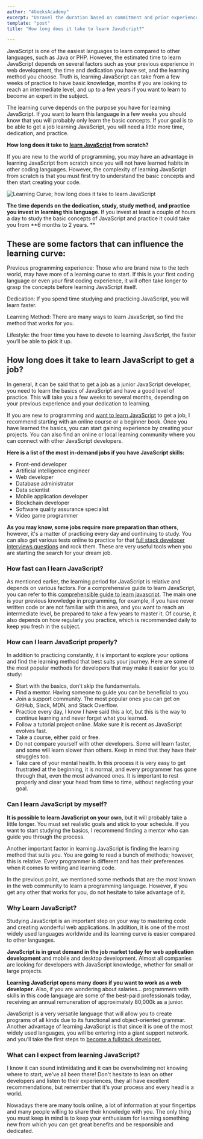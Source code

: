 ```yaml
---
author: "4GeeksAcademy"
excerpt: "Unravel the duration based on commitment and prior experience. Discover the Dynamic Path to Learning JavaScript."
template: "post"
title: "How long does it take to learn JavaScript?"

---
```

 
JavaScript is one of the easiest languages to learn compared to other languages, such as Java or PHP. However, the estimated time to learn JavaScript depends on several factors such as your previous experience in web development, the time and dedication you have set, and the learning method you choose. Truth is, learning JavaScript can take from a few weeks of practice to have basic knowledge, months if you are looking to reach an intermediate level, and up to a few years if you want to learn to become an expert in the subject. 
 
The learning curve depends on the purpose you have for learning JavaScript. If you want to learn this language in a few weeks you should know that you will probably only learn the basic concepts. If your goal is to be able to get a job learning JavaScript, you will need a little more time, dedication, and practice.
 
**How long does it take to [learn JavaScript](https://4geeksacademy.com/us/learn-javascript/learn-javascript) from scratch?**
 
If you are new to the world of programming, you may have an advantage in learning JavaScript from scratch since you will not have learned habits in other coding languages. However, the complexity of learning JavaScript from scratch is that you must first try to understand the basic concepts and then start creating your code.

 <img src="https://breathecode.herokuapp.com/v1/media/file/learning-curve-js-png" style="display: block; margin: 0 auto;" alt="Learning Curve;  how long does it take to learn JavaScript">
 
**The time depends on the dedication, study, study method, and practice you invest in learning this language**. If you invest at least a couple of hours a day to study the basic concepts of JavaScript and practice it could take you from **6 months to 2 years. **
 
## These are some factors that can influence the learning curve:
 
Previous programming experience: Those who are brand new to the tech world, may have more of a learning curve to start. If this is your first coding language or even your first coding experience, it will often take longer to grasp the concepts before learning JavaScript itself.
 
Dedication: If you spend time studying and practicing JavaScript, you will learn faster.
 
Learning Method: There are many ways to learn JavaScript, so find the method that works for you.
 
Lifestyle: the freer time you have to devote to learning JavaScript, the faster you’ll be able to pick it up. 
 
## How long does it take to learn JavaScript to get a job?
 
In general, it can be said that to get a job as a junior JavaScript developer, you need to learn the basics of JavaScript and have a good level of practice. This will take you a few weeks to several months, depending on your previous experience and your dedication to learning.
 
If you are new to programming and [want to learn JavaScript](https://4geeksacademy.com/us/learn-javascript/learn-javascript) to get a job, I recommend starting with an online course or a beginner book. Once you have learned the basics, you can start gaining experience by creating your projects. You can also find an online or local learning community where you can connect with other JavaScript developers.

**Here is a list of the most in-demand jobs if you have JavaScript skills:**
 
- Front-end developer
- Artificial intelligence engineer
- Web developer
- Database administrator
- Data scientist
- Mobile application developer
- Blockchain developer
- Software quality assurance specialist
- Video game programmer

 
**As you may know, some jobs require more preparation than others**, however, it's a matter of practicing every day and continuing to study. You can also get various tests online to practice for that [full stack developer interviews questions](https://4geeksacademy.com/us/full-stack-developer/full-stack-developer-interview-questions) and rock them. These are very useful tools when you are starting the search for your dream job.
 
### How fast can I learn JavaScript?
 
As mentioned earlier, the learning period for JavaScript is relative and depends on various factors. For a comprehensive guide to learn JavaScript, you can refer to this [comprehensible guide to learn javascript](https://4geeksacademy.com/us/learn-javascript/learn-javascript). The main one is your previous knowledge in programming, for example, if you have never written code or are not familiar with this area, and you want to reach an intermediate level, be prepared to take a few years to master it. Of course, it also depends on how regularly you practice, which is recommended daily to keep you fresh in the subject.
 
### How can I learn JavaScript properly?
 
In addition to practicing constantly, it is important to explore your options and find the learning method that best suits your journey. Here are some of the most popular methods for developers that may make it easier for you to study:
 
- Start with the basics, don't skip the fundamentals.
- Find a mentor. Having someone to guide you can be beneficial to you.
- Join a support community. The most popular ones you can get on GitHub, Slack, MDN, and Stack Overflow.
- Practice every day, I know I have said this a lot, but this is the way to continue learning and never forget what you learned.
- Follow a tutorial project online. Make sure it is recent as JavaScript evolves fast.
- Take a course, either paid or free.
- Do not compare yourself with other developers. Some will learn faster, and some will learn slower than others. Keep in mind that they have their struggles too.
- Take care of your mental health. In this process it is very easy to get frustrated at the beginning, it is normal, and every programmer has gone through that, even the most advanced ones. It is important to rest properly and clear your head from time to time, without neglecting your goal.
 
### Can I learn JavaScript by myself?
 
**It is possible to learn JavaScript on your own**, but it will probably take a little longer. You must set realistic goals and stick to your schedule. If you want to start studying the basics, I recommend finding a mentor who can guide you through the process.
 
Another important factor in learning JavaScript is finding the learning method that suits you. You are going to read a bunch of methods; however, this is relative. Every programmer is different and has their preferences when it comes to writing and learning code.
 
In the previous point, we mentioned some methods that are the most known in the web community to learn a programming language. However, if you get any other that works for you, do not hesitate to take advantage of it.
 
### Why Learn JavaScript?
 
Studying JavaScript is an important step on your way to mastering code and creating wonderful web applications. In addition, it is one of the most widely used languages worldwide and its learning curve is easier compared to other languages.
 
**JavaScript is in great demand in the job market today for web application development** and mobile and desktop development. Almost all companies are looking for developers with JavaScript knowledge, whether for small or large projects.
 
**Learning JavaScript opens many doors if you want to work as a web developer**. Also, if you are wondering about salaries… programmers with skills in this code language are some of the best-paid professionals today, receiving an annual remuneration of approximately 80,000k as a junior.
 
JavaScript is a very versatile language that will allow you to create programs of all kinds due to its functional and object-oriented grammar. Another advantage of learning JavaScript is that since it is one of the most widely used languages, you will be entering into a giant support network. and you'll take the first steps to [become a fullstack developer.](https://4geeksacademy.com/us/full-stack-developer/full-stack-developer)
 
### What can I expect from learning JavaScript?
 
I know it can sound intimidating and it can be overwhelming not knowing where to start, we've all been there! Don't hesitate to lean on other developers and listen to their experiences, they all have excellent recommendations, but remember that it's your process and every head is a world.
 
Nowadays there are many tools online, a lot of information at your fingertips and many people willing to share their knowledge with you. The only thing you must keep in mind is to keep your enthusiasm for learning something new from which you can get great benefits and be responsible and dedicated.
 


<call-to-action button_text="Apply now" button_link="https://4geeksacademy.com/us/coding-bootcamps/part-time-full-stack-developer" background="rgba(0, 151, 205, 0.15)" title="Learn JavaScript Today" text="Learning JavaScript is a very exciting and challenging journey, remember that it is easy to get frustrated, but it is worth it if you like challenges and technology. You got this!"></call-to-action>